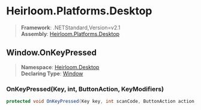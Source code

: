 # Heirloom.Platforms.Desktop

> **Framework**: .NETStandard,Version=v2.1  
> **Assembly**: [Heirloom.Platforms.Desktop][0]  

## Window.OnKeyPressed

> **Namespace**: [Heirloom.Desktop][0]  
> **Declaring Type**: [Window][1]  

### OnKeyPressed(Key, int, ButtonAction, KeyModifiers)

```cs
protected void OnKeyPressed(Key key, int scanCode, ButtonAction action, KeyModifiers modifiers)
```

[0]: ../../../Heirloom.Platforms.Desktop.md
[1]: ../Window.md
